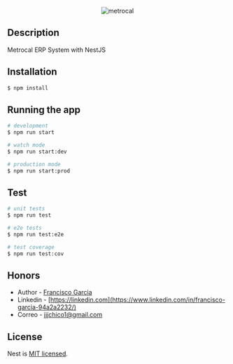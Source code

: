 <p align="center">
  <img src="https://i.ibb.co/tMhsPbK/metrocal.jpg" alt="metrocal" border="0">
</p>

## Description

Metrocal ERP System with NestJS

## Installation

```bash
$ npm install
```

## Running the app

```bash
# development
$ npm run start

# watch mode
$ npm run start:dev

# production mode
$ npm run start:prod
```

## Test

```bash
# unit tests
$ npm run test

# e2e tests
$ npm run test:e2e

# test coverage
$ npm run test:cov
```

## Honors

- Author - [Francisco Garcia](https://github.com/francisco-JGC)
- Linkedin - [https://linkedin.com](https://www.linkedin.com/in/francisco-garcia-94a2a2232/)
- Correo - jjjchico1@gmail.com

## License

Nest is [MIT licensed](LICENSE).
